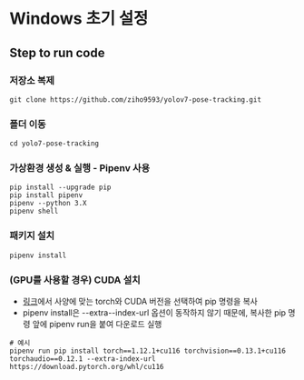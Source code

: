 # Windows 초기 설정

## Step to run code
### 저장소 복제
```
git clone https://github.com/ziho9593/yolov7-pose-tracking.git
```
### 폴더 이동
```
cd yolo7-pose-tracking
```
### 가상환경 생성 & 실행 - Pipenv 사용
```
pip install --upgrade pip
pip install pipenv
pipenv --python 3.X
pipenv shell
```
### 패키지 설치
```
pipenv install
```
### (GPU를 사용할 경우) CUDA 설치
- [링크](https://pytorch.org/get-started/previous-versions/)에서 사양에 맞는 torch와 CUDA 버전을 선택하여 pip 명령을 복사
- pipenv install은 --extra--index-url 옵션이 동작하지 않기 때문에, 복사한 pip 명령 앞에 pipenv run을 붙여 다운로드 실행
```
# 예시
pipenv run pip install torch==1.12.1+cu116 torchvision==0.13.1+cu116 torchaudio==0.12.1 --extra-index-url https://download.pytorch.org/whl/cu116
```